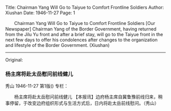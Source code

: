 Title: Chairman Yang Will Go to Taiyue to Comfort Frontline Soldiers
Author: Xiushan
Date: 1946-11-27
Page: 1

　　Chairman Yang Will Go to Taiyue to Comfort Frontline Soldiers
    [Our Newspaper] Chairman Yang of the Border Government, having returned from the Jilu Yu front and after a brief stay, will go to the Taiyue front in the next few days to offer his condolences after changes to the organization and lifestyle of the Border Government. (Xiushan)



<hr /> 

Original: 


### 杨主席将赴太岳慰问前线健儿
秀山
1946-11-27
第1版()
专栏：

　　杨主席将赴太岳慰问前线健儿
    【本报讯】边府杨主席自冀鲁豫前线归来，稍事停留，于改变边府组织形式与生活方式后，日内将赴太岳前线慰问。（秀山）
